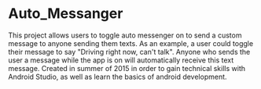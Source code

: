 # Auto_Messanger
This project allows users to toggle auto messenger on to send a custom message to anyone sending them texts. As an example, a user could toggle their message to say "Driving right now, can't talk". Anyone who sends the user a message while the app is on will automatically receive this text message. 
Created in summer of 2015 in order to gain technical skills with Android Studio, as well as learn the basics of android development. 
